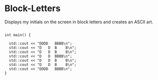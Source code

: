 # Block-Letters

Displays my initials on the screen in block letters and creates an ASCII art.<br/>



```#include <iostream>

int main() {

  std::cout << "DDDD   BBBB\n";
  std::cout << "D   D  B    B\n";
  std::cout << "D   D  B    B\n";
  std::cout << "D   D  BBBB\n";
  std::cout << "D   D  B    B\n";
  std::cout << "D   D  B    B\n";
  std::cout << "DDDD   BBBB\n";
}
```
